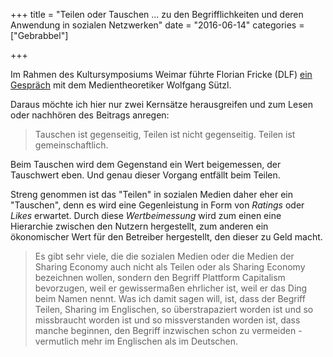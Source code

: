+++
title 		= "Teilen oder Tauschen ... zu den Begrifflichkeiten und deren Anwendung in sozialen Netzwerken"
date 		= "2016-06-14"
categories 	= ["Gebrabbel"]

+++

Im Rahmen des Kultursymposiums Weimar führte Florian Fricke (DLF) [ein Gespräch]( http://www.deutschlandfunk.de/kultursymposium-weimar-erscheinungsformen-des-teilens-und.1184.de.html?dram:article_id=356423) mit dem Medientheoretiker Wolfgang Sützl.
<!--more-->
Daraus möchte ich hier nur zwei Kernsätze herausgreifen und zum Lesen oder nachhören des Beitrags anregen:

> Tauschen ist gegenseitig, Teilen ist nicht gegenseitig. Teilen ist gemeinschaftlich.

Beim Tauschen wird dem Gegenstand ein Wert beigemessen, der Tauschwert eben. Und genau dieser Vorgang entfällt beim Teilen. 

Streng genommen ist das "Teilen" in sozialen Medien daher eher ein "Tauschen", denn es wird eine Gegenleistung in Form von _Ratings_ oder _Likes_ erwartet. Durch diese _Wertbeimessung_ wird zum einen eine Hierarchie zwischen den Nutzern hergestellt, zum anderen ein ökonomischer Wert für den Betreiber hergestellt, den dieser zu Geld macht.

> Es gibt sehr viele, die die sozialen Medien oder die Medien der Sharing Economy auch nicht als Teilen oder als Sharing Economy bezeichnen wollen, sondern den Begriff Plattform Capitalism bevorzugen, weil er gewissermaßen ehrlicher ist, weil er das Ding beim Namen nennt. Was ich damit sagen will, ist, dass der Begriff Teilen, Sharing im Englischen, so überstrapaziert worden ist und so missbraucht worden ist und so missverstanden worden ist, dass manche beginnen, den Begriff inzwischen schon zu vermeiden - vermutlich mehr im Englischen als im Deutschen.
